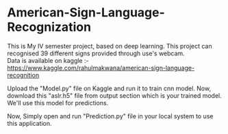 # American-Sign-Language-Recognization
This is My IV semester project, based on deep learning. This project can recognised 39 different signs provided through use's webcam.  
Data is available on kaggle :- https://www.kaggle.com/rahulmakwana/american-sign-language-recognition

Upload the "Model.py" file on Kaggle and run it to train cnn model. Now, download this "aslr.h5" file from output section which is your trained model. We'll use this model for predictions.

Now, Simply open and run "Prediction.py" file in your local system to use this application.
